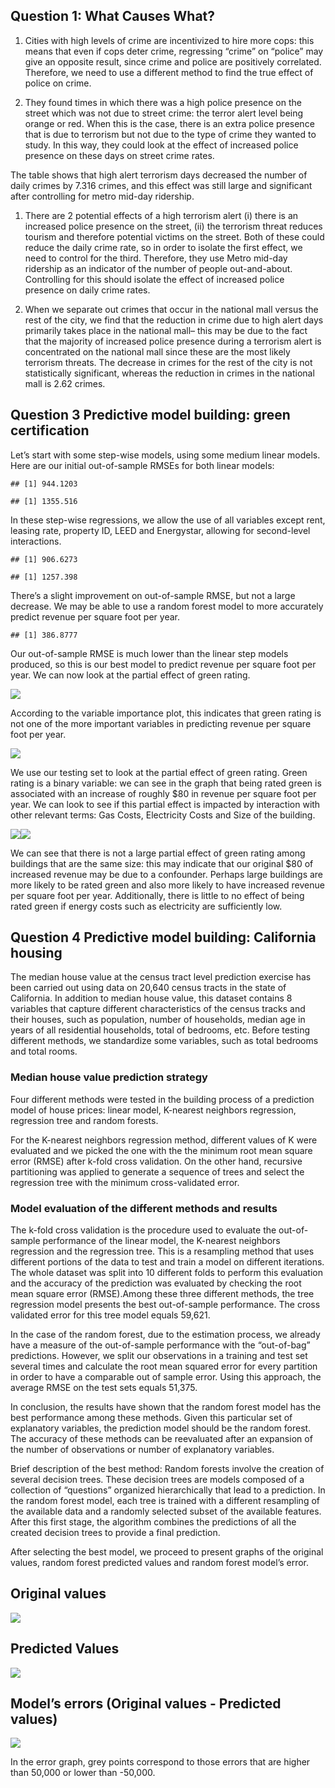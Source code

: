 ## Question 1: What Causes What?

1.  Cities with high levels of crime are incentivized to hire more cops:
    this means that even if cops deter crime, regressing “crime” on
    “police” may give an opposite result, since crime and police are
    positively correlated. Therefore, we need to use a different method
    to find the true effect of police on crime.

2.  They found times in which there was a high police presence on the
    street which was not due to street crime: the terror alert level
    being orange or red. When this is the case, there is an extra police
    presence that is due to terrorism but not due to the type of crime
    they wanted to study. In this way, they could look at the effect of
    increased police presence on these days on street crime rates.

The table shows that high alert terrorism days decreased the number of
daily crimes by 7.316 crimes, and this effect was still large and
significant after controlling for metro mid-day ridership.

1.  There are 2 potential effects of a high terrorism alert (i) there is
    an increased police presence on the street, (ii) the terrorism
    threat reduces tourism and therefore potential victims on the
    street. Both of these could reduce the daily crime rate, so in order
    to isolate the first effect, we need to control for the third.
    Therefore, they use Metro mid-day ridership as an indicator of the
    number of people out-and-about. Controlling for this should isolate
    the effect of increased police presence on daily crime rates.

2.  When we separate out crimes that occur in the national mall versus
    the rest of the city, we find that the reduction in crime due to
    high alert days primarily takes place in the national mall– this may
    be due to the fact that the majority of increased police presence
    during a terrorism alert is concentrated on the national mall since
    these are the most likely terrorism threats. The decrease in crimes
    for the rest of the city is not statistically significant, whereas
    the reduction in crimes in the national mall is 2.62 crimes.

## Question 3 Predictive model building: green certification

Let’s start with some step-wise models, using some medium linear models.
Here are our initial out-of-sample RMSEs for both linear models:

    ## [1] 944.1203

    ## [1] 1355.516

In these step-wise regressions, we allow the use of all variables except
rent, leasing rate, property ID, LEED and Energystar, allowing for
second-level interactions.

    ## [1] 906.6273

    ## [1] 1257.398

There’s a slight improvement on out-of-sample RMSE, but not a large
decrease. We may be able to use a random forest model to more accurately
predict revenue per square foot per year.

    ## [1] 386.8777

Our out-of-sample RMSE is much lower than the linear step models
produced, so this is our best model to predict revenue per square foot
per year. We can now look at the partial effect of green rating.

![](PS3_files/figure-markdown_strict/unnamed-chunk-7-1.png)

According to the variable importance plot, this indicates that green
rating is not one of the more important variables in predicting revenue
per square foot per year.

![](PS3_files/figure-markdown_strict/unnamed-chunk-8-1.png)

We use our testing set to look at the partial effect of green rating.
Green rating is a binary variable: we can see in the graph that being
rated green is associated with an increase of roughly $80 in revenue per
square foot per year. We can look to see if this partial effect is
impacted by interaction with other relevant terms: Gas Costs,
Electricity Costs and Size of the building.

![](PS3_files/figure-markdown_strict/unnamed-chunk-9-1.png)![](PS3_files/figure-markdown_strict/unnamed-chunk-9-2.png)

We can see that there is not a large partial effect of green rating
among buildings that are the same size: this may indicate that our
original $80 of increased revenue may be due to a confounder. Perhaps
large buildings are more likely to be rated green and also more likely
to have increased revenue per square foot per year. Additionally, there
is little to no effect of being rated green if energy costs such as
electricity are sufficiently low.

## Question 4 Predictive model building: California housing

The median house value at the census tract level prediction exercise has
been carried out using data on 20,640 census tracts in the state of
California. In addition to median house value, this dataset contains 8
variables that capture different characteristics of the census tracks
and their houses, such as population, number of households, median age
in years of all residential households, total of bedrooms, etc. Before
testing different methods, we standardize some variables, such as total
bedrooms and total rooms.

### Median house value prediction strategy

Four different methods were tested in the building process of a
prediction model of house prices: linear model, K-nearest neighbors
regression, regression tree and random forests.

For the K-nearest neighbors regression method, different values of K
were evaluated and we picked the one with the the minimum root mean
square error (RMSE) after k-fold cross validation. On the other hand,
recursive partitioning was applied to generate a sequence of trees and
select the regression tree with the minimum cross-validated error.

### Model evaluation of the different methods and results

The k-fold cross validation is the procedure used to evaluate the
out-of-sample performance of the linear model, the K-nearest neighbors
regression and the regression tree. This is a resampling method that
uses different portions of the data to test and train a model on
different iterations. The whole dataset was split into 10 different
folds to perform this evaluation and the accuracy of the prediction was
evaluated by checking the root mean square error (RMSE).Among these
three different methods, the tree regression model presents the best
out-of-sample performance. The cross validated error for this tree model
equals 59,621.

In the case of the random forest, due to the estimation process, we
already have a measure of the out-of-sample performance with the
“out-of-bag” predictions. However, we split our observations in a
training and test set several times and calculate the root mean squared
error for every partition in order to have a comparable out of sample
error. Using this approach, the average RMSE on the test sets equals
51,375.

In conclusion, the results have shown that the random forest model has
the best performance among these methods. Given this particular set of
explanatory variables, the prediction model should be the random forest.
The accuracy of these methods can be reevaluated after an expansion of
the number of observations or number of explanatory variables.

Brief description of the best method: Random forests involve the
creation of several decision trees. These decision trees are models
composed of a collection of “questions” organized hierarchically that
lead to a prediction. In the random forest model, each tree is trained
with a different resampling of the available data and a randomly
selected subset of the available features. After this first stage, the
algorithm combines the predictions of all the created decision trees to
provide a final prediction.

After selecting the best model, we proceed to present graphs of the
original values, random forest predicted values and random forest
model’s error.

## Original values

![](PS3_files/figure-markdown_strict/unnamed-chunk-12-1.png)

## Predicted Values

![](PS3_files/figure-markdown_strict/unnamed-chunk-13-1.png)

## Model’s errors (Original values - Predicted values)

![](PS3_files/figure-markdown_strict/unnamed-chunk-14-1.png)

In the error graph, grey points correspond to those errors that are
higher than 50,000 or lower than -50,000.
